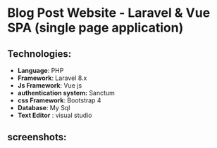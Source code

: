 # Blog Post Website - Laravel & Vue SPA (single page application)

## Technologies:
-  **Language**: PHP
-  **Framework**: Laravel 8.x
-  **Js Framework**: Vue js
-  **authentication system:** Sanctum
-  **css Framework**: Bootstrap 4
-  **Database**: My Sql
-  **Text Editor** : visual studio

## screenshots:
